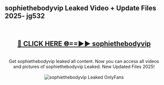 <h2>sophiethebodyvip Leaked Video + Update Files 2025- jg532</h2>
<br>
<div align="center">
<h2><a href="https://libra.edu.pl?sophiethebodyvip" rel="nofollow">🔴 CLICK HERE 🌐==►► sophiethebodyvip</a></h2>
<br>
Get sophiethebodyvip leaked all content. Now you can access all videos and pictures of sophiethebodyvip Leaked. New Updated Files 2025!
<br>
<br>
<a href="https://libra.edu.pl?sophiethebodyvip" rel="nofollow" data-target="animated-image.originalLink"><img src="https://i.ibb.co.com/WyWwxjT/player-gif2.gif" alt="sophiethebodyvip Leaked OnlyFans" style="max-width: 100%; display: inline-block;" data-target="animated-image.originalImage"></a>
</div>
<br>
